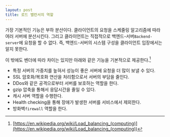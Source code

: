 ```yaml
---
layout: post
title: 로드 밸런서의 역할
---
```

 
가장 기본적인 기능은 부하 분산이다. 클라이언트의 요청을 스케줄링 알고리즘에 따라 여러 서버에 분산시킨다.
그리고 클라이언트는 직접적으로 백엔드-서버`Backend-server`에 요청을 할 수 없다. 즉, 백엔드-서버의 시스템 구성을 클라이언트 입장에서는 알지 못한다.  

이 밖에도 벤더에 따라 차이는 있지만 아래와 같은 기능을 기본적으로 제공한다.[^1]

* 특정 서버의 가중치를 높혀서 성능이 좋은 서버에 요청을 더 많이 보낼 수 있다.
* SSL 암호화/복호화 연산을 처리함으로서 서버의 부담을 줄인다.
* DDos와 같은 공격으로부터 서버를 보호하는 역할을 한다.
* gzip 압축을 통해서 응답시간을 줄일 수 있다.
* 캐시 서버 역할을 수행한다.
* Health checking을 통해 장애가 발생한 서버를 서비스에서 제외한다.
* 방화벽`firewall` 역할을 한다.


[^1]:[https://en.wikipedia.org/wiki/Load_balancing_(computing)](https://en.wikipedia.org/wiki/Load_balancing_(computing))
